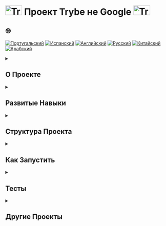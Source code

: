 # <img src="https://cdn-icons-png.flaticon.com/128/1822/1822921.png" alt="Trybe Logo" width="52" height="30" /> Проект Trybe не Google <img src="https://cdn-icons-png.flaticon.com/128/1822/1822921.png" alt="Trybe Logo" width="52" height="30" />

## 🌐 
[![Португальский](https://img.shields.io/badge/Português-green)](https://github.com/SamuelRocha91/trybeIsNotGoogle/blob/main/README.md)
[![Испанский](https://img.shields.io/badge/Español-yellow)](https://github.com/SamuelRocha91/trybeIsNotGoogle/blob/main/README_es.md)
[![Английский](https://img.shields.io/badge/English-blue)](https://github.com/SamuelRocha91/trybeIsNotGoogle/blob/main/README_en.md)
[![Русский](https://img.shields.io/badge/Русский-lightgrey)](https://github.com/SamuelRocha91/trybeIsNotGoogle/blob/main/README_ru.md)
[![Китайский](https://img.shields.io/badge/中文-red)](https://github.com/SamuelRocha91/trybeIsNotGoogle/blob/main/README_ch.md)
[![Арабский](https://img.shields.io/badge/العربية-orange)](https://github.com/SamuelRocha91/trybeIsNotGoogle/blob/main/README_ar.md)

<details>
<summary> 
  <h2>
    О Проекте
  </h2>
</summary>

Приложение представляет собой систему управления файлами и поисковыми операциями, которая позволяет отслеживать вхождение терминов в текстовые файлы. Проект разделен на два основных модуля:

1. **Модуль управления файлами**: Отвечает за прикрепление и управление текстовыми файлами в системе.
2. **Модуль поиска**: Отвечает за выполнение поисковых операций по прикрепленным файлам, находя определенные термины в документах.

Этот проект **не выполняет семантический анализ** и поиск синонимов.

</details>

<details>
<summary><h2>Развитые Навыки</h2></summary>

В этом проекте отрабатывались следующие навыки:

- Работа с **Стек**;
- Работа с **Дек**;
- Работа с **Узлы и Связанные Списки**;
- Работа с **Двусвязные Списки**;
- Работа с файлами `.txt`.

</details>

<details>
<summary><h2>Структура Проекта</h2></summary>

Проект имеет следующую структуру каталогов и файлов:

```
.
├── dev-requirements.txt           # Требования для разработки
├── pyproject.toml                 # Настройки проекта Python
├── README.md                      # Документация проекта
├── requirements.txt               # Требования для продакшн
├── setup.cfg                      # Дополнительная конфигурация
├── setup.py                       # Скрипт установки проекта
├── statics                        # Каталог с примерами файлов
│   ├── arquivo_teste.csv
│   ├── arquivo_teste.txt
│   ├── nome_pedro.txt
│   ├── novo_paradigma_globalizado-min.txt
│   └── novo_paradigma_globalizado.txt
├── tests                          # Каталог с тестами
│   ├── __init__.py
│   ├── test_file_management.py
│   ├── test_file_process.py
│   ├── test_queue.py
│   └── test_word_search.py
├── ting_file_management           # Модуль управления файлами
│   ├── file_management.py         # Основной код управления
│   ├── file_process.py            # Обработка файлов
│   ├── __init__.py
│   └── queue.py                   # Реализация очереди (Queue)
├── ting_word_searches             # Модуль поиска слов
│   ├── __init__.py
│   └── word_search.py             # Функции поиска терминов
└── trybe.yml                      # Конфигурация проекта Trybe
```

</details>

<details>
<summary><h2>Как Запустить</h2></summary>

### Предварительные Требования

Перед началом работы убедитесь, что у вас установлен Python. Для установки зависимостей проекта выполните следующие шаги:

1. Клонируйте репозиторий:
   ```bash
   git clone https://github.com/ваш-юзер/проект-trybe-не-google.git
   ```

2. Перейдите в каталог проекта:
   ```bash
   cd проект-trybe-не-google
   ```

3. Установите зависимости:
   ```bash
   pip install -r requirements.txt
   ```

4. Для запуска проекта используйте команду:
   ```bash
   python -m ting_file_management.file_management
   ```

</details>

<details>
<summary><h2>Тесты</h2></summary>

Для запуска тестов используйте следующую команду:

```bash
pytest
```

Тесты находятся в каталоге `tests` и охватывают основные функции управления файлами, поиска слов и работы с очередями (queue).

</details>

<details>
<summary><h2>Другие Проекты</h2></summary>

-  [Заказы Ресторана](https://github.com/SamuelRocha91/restaurantOrders/blob/main/README_ru.md)
-  [Скрипты](https://github.com/SamuelRocha91/scripts/blob/main/README_ru.md)
-  [Алгоритмы](https://github.com/SamuelRocha91/Algorithms/blob/main/README_ru.md)

</details>
